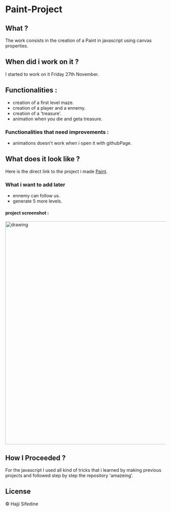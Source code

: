 # Paint-Project
## What ? 

The work consists in the creation of a Paint in javascript using canvas properties.

## When did i work on it ?

I started to work on it Friday 27th November.

## **Functionalities :**

* creation of a first level maze.
* creation of a player and a ennemy.
* creation of a 'treasure'.
* animation when you die and geta treasure.

### **Functionalities that need improvements :**

* animations doesn't work when i open it with githubPage.

## What does it look like ?

Here is the direct link to the project i made [Paint]().


### **What i want to add later**

* ennemy can follow us.
* generate 5 more levels.

#### project screenshot :

<img src="Pics/Screenshot.PNG" alt="drawing" width="700"/>


## How I Proceeded ?

For the javascript I used all kind of tricks that i learned by making previous projects and followed step by step the repository 'amazeing'.

## License

© Hajji Sifedine